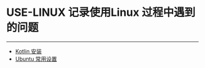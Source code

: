 # USE-LINUX 记录使用Linux 过程中遇到的问题
---
* [Kotlin 安装](https://github.com/sunshu/use-linux/blob/master/kotlin%E5%AE%89%E8%A3%85.md)
* [Ubuntu 常用设置](https://github.com/sunshu/use-linux/blob/master/ubuntu%E5%B8%B8%E7%94%A8%E8%AE%BE%E7%BD%AE.md)